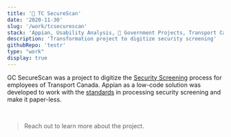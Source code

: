 ```yaml
---
title: '🍁 TC SecureScan'
date: '2020-11-30'
slug: '/work/tcsecurescan'
stack: 'Appian, Usability Analysis, 🍁 Government Projects, Transport Canada'
description: 'Transformation project to digitize security screening'
githubRepo: 'testr'
type: "work"  
display: true
---
```


GC SecureScan was a project to digitize the [Security Screening](https://www.tbs-sct.canada.ca/pol/doc-eng.aspx?id=16578) process for employees of Transport Canada. Appian as a low-code solution was developed to work with the [standards](https://www.tbs-sct.canada.ca/pol/doc-eng.aspx?id=28115) in processing security screening and make it paper-less. 





<br/>

> Reach out to learn more about the project.